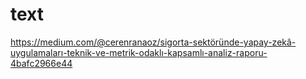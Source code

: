 # text
https://medium.com/@cerenranaoz/sigorta-sektöründe-yapay-zekâ-uygulamaları-teknik-ve-metrik-odaklı-kapsamlı-analiz-raporu-4bafc2966e44
